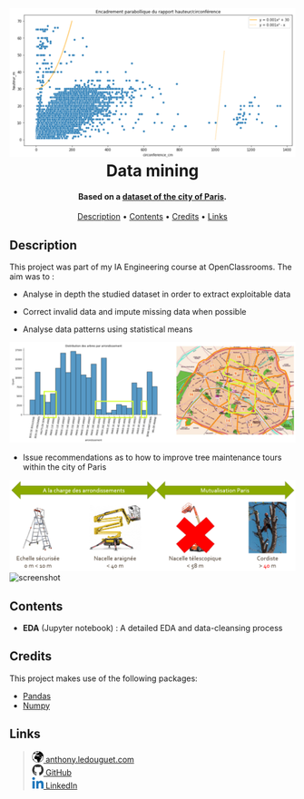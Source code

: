 <h1 align="center">
  <br>
  <img src="https://github.com/1Tatsumaru1/exploratory-data-analysis/blob/master/img/values.png" alt="values">
  <br>
  Data mining
  <br>
</h1>

<h4 align="center">
  Based on a 
  <a href="https://opendata.paris.fr/explore/dataset/les-arbres/map" target="_blank">dataset of the city of Paris</a>.
</h4>

<p align="center">
  <a href="#description">Description</a> •
  <a href="#contents">Contents</a> •
  <a href="#credits">Credits</a> •
  <a href="#links">Links</a>
</p>

## Description

This project was part of my IA Engineering course at OpenClassrooms. 
The aim was to :<br>
* Analyse in depth the studied dataset in order to extract exploitable data

* Correct invalid data and impute missing data when possible

* Analyse data patterns using statistical means

![screenshot](https://github.com/1Tatsumaru1/exploratory-data-analysis/blob/master/img/arrondissement.png)

* Issue recommendations as to how to improve tree maintenance tours within the city of Paris

![screenshot](https://github.com/1Tatsumaru1/exploratory-data-analysis/blob/master/img/recommendation.png)
![screenshot](https://github.com/1Tatsumaru1/exploratory-data-analysis/blob/master/img/tournée.png)


## Contents

* **EDA** (Jupyter notebook) : A detailed EDA and data-cleansing process

## Credits

This project makes use of the following packages:

- [Pandas](https://pandas.pydata.org/)
- [Numpy](https://numpy.org/)

## Links

> <a href="https://anthony.ledouguet.com"><img src="https://github.com/1Tatsumaru1/azure_reco_api/blob/main/img/world.png" alt="website" width="20" /> anthony.ledouguet.com</a><br>
> <a href="https://github.com/1Tatsumaru1"><img src="https://github.com/1Tatsumaru1/azure_reco_api/blob/main/img/github.png" alt="github" width="20" /> GitHub</a><br>
> <a href="https://www.linkedin.com/in/anthony-le-douguet/"><img src="https://github.com/1Tatsumaru1/azure_reco_api/blob/main/img/linkedin.png" alt="linkedin" width="20" />
LinkedIn</a>
